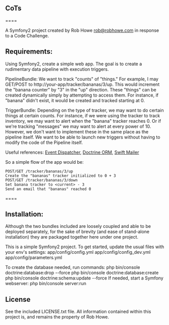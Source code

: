 ## CoTs
====

A Symfony2 project created by Rob Howe <rob@robhowe.com> in response to a Code Challenge.

## Requirements:
Using Symfony2, create a simple web app. The goal is to create a rudimentary data pipeline with execution triggers.

PipelineBundle: We want to track "counts" of "things." For example, I may GET/POST to http://your-app/tracker/bananas/3/up. This would increment the "banana counter" by "3" in the "up" direction. These "things" can be created dynamically simply by attempting to access them. For instance, if "banana" didn't exist, it would be created and tracked starting at 0.

TriggerBundle: Depending on the type of tracker, we may want to do certain things at certain counts. For instance, if we were using the tracker to track inventory, we may want to alert when the "banana" tracker reaches 0. Or if we're tracking "messages" we may want to alert at every power of 10. However, we don't want to implement these in the same place as the pipeline itself. We want to be able to launch new triggers without having to modify the code of the Pipeline itself.

Useful references: [Event Dispatcher](http://symfony.com/doc/current/components/event_dispatcher/introduction.html), [Doctrine ORM](http://symfony.com/doc/current/book/doctrine.html), [Swift Mailer](http://symfony.com/doc/current/cookbook/email/email.html)

So a simple flow of the app would be:

    POST/GET /tracker/bananas/3/up
    Create the "bananas" tracker initialized to 0 + 3
    POST/GET /tracker/bananas/3/down
    Set banana tracker to <current> - 3
    Send an email that "bananas" reached 0

====

## Installation:

Although the two bundles included are loosely coupled and able to be deployed separately, for the sake of brevity (and ease of stand-alone installation) they are packaged together here under one project.

This is a simple Symfony2 project.
To get started, update the usual files with your env's settings:
  app/config/config.yml
  app/config/config_dev.yml
  app/config/parameters.yml

To create the database needed, run commands:
  php bin/console doctrine:database:drop --force
  php bin/console doctrine:database:create
  php bin/console doctrine:schema:update --force
If needed, start a Symfony webserver:
  php bin/console server:run

## License

See the included LICENSE.txt file.
All information contained within this project is, and remains the property of Rob Howe.
